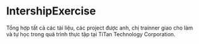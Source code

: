 # IntershipExercise
Tổng hợp tất cả các tài liệu, các project được anh, chị trainner giao cho làm và tự học trong quá trình thực tập tại TiTan Technology Corporation.
